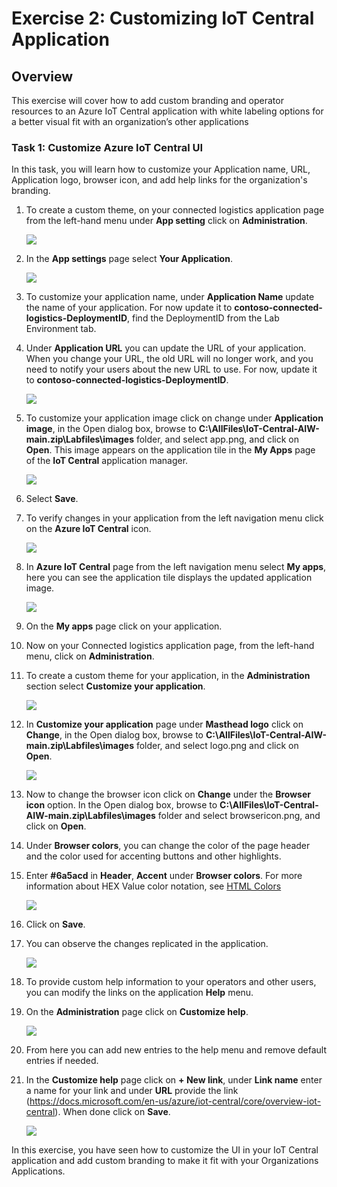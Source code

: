 # Exercise 2: Customizing IoT Central Application

## Overview

This exercise will cover how to add custom branding and operator resources to an Azure IoT Central application with white labeling options for a better visual fit with an organization’s other applications

### Task 1: Customize Azure IoT Central UI 

In this task, you will learn how to customize your Application name, URL, Application logo, browser icon, and add help links for the organization's branding. 

1. To create a custom theme, on your connected logistics application page from the left-hand menu under **App setting** click on **Administration**.

    ![](media/img48.png)

1. In the **App settings** page select **Your Application**. 

    ![](media/img47.png)

1. To customize your application name, under **Application Name** update the name of your application. For now update it to **contoso-connected-logistics-DeploymentID**, find the DeploymentID from the Lab Environment tab.

1. Under **Application URL** you can update the URL of your application. When you change your URL, the old URL will no longer work, and you need to notify your users about the new URL to use. For now, update it to **contoso-connected-logistics-DeploymentID**.
 
    ![](media/img49.png)
  
1. To customize your application image click on change under **Application image**, in the Open dialog box, browse to **C:\AllFiles\IoT-Central-AIW-main.zip\Labfiles\images** folder, and select app.png, and click on **Open**. This image appears on the application tile in the **My Apps** page of the **IoT Central** application manager.

    ![](media/img50.png)

1. Select **Save**.

1. To verify changes in your application from the left navigation menu click on the **Azure IoT Central** icon. 

   ![](media/img124.png)

1. In **Azure IoT Central** page from the left navigation menu select **My apps**, here you can see the application tile displays the updated application image.

   ![](media/img125.png)

1. On the **My apps** page click on your application. 

1. Now on your Connected logistics application page, from the left-hand menu, click on **Administration**.

1. To create a custom theme for your application, in the **Administration** section select **Customize your application**.

      ![](media/img52.png)

1. In **Customize your application** page under **Masthead logo** click on **Change**, in the Open dialog box, browse to **C:\AllFiles\IoT-Central-AIW-main.zip\Labfiles\images** folder, and select logo.png and click on **Open**.

      ![](media/img53.png)

1. Now to change the browser icon click on **Change** under the **Browser icon** option. In the Open dialog box, browse to **C:\AllFiles\IoT-Central-AIW-main.zip\Labfiles\images** folder and select browsericon.png, and click on **Open**. 

1. Under **Browser colors**, you can change the color of the page header and the color used for accenting buttons and other highlights. 

1. Enter **#6a5acd** in **Header**, **Accent** under **Browser colors**. For more information about HEX Value color notation, see [HTML Colors](https://www.w3schools.com/html/html_colors.asp)

    ![](media/img54.png)

1. Click on **Save**.

1. You can observe the changes replicated in the application.

   ![](media/img126.png)

1. To provide custom help information to your operators and other users, you can modify the links on the application **Help** menu.

1. On the **Administration** page click on **Customize help**.

   ![](media/img55.png)

1. From here you can add new entries to the help menu and remove default entries if needed.

1. In the **Customize help** page click on **+ New link**,  under **Link name** enter a name for your link and under **URL** provide the link (https://docs.microsoft.com/en-us/azure/iot-central/core/overview-iot-central). When done click on **Save**.

   ![](media/img57.png)
   
In this exercise, you have seen how to customize the UI in your IoT Central application and add custom branding to make it fit with your Organizations Applications.

